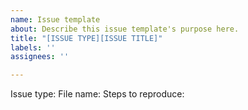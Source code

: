 ```yaml
---
name: Issue template
about: Describe this issue template's purpose here.
title: "[ISSUE TYPE][ISSUE TITLE]"
labels: ''
assignees: ''

---
```


Issue type:
File name:
Steps to reproduce:
